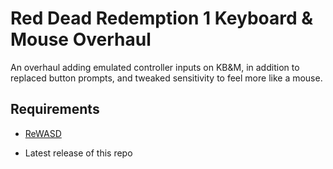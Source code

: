 # Red Dead Redemption 1 Keyboard & Mouse Overhaul

An overhaul adding emulated controller inputs on KB&M, in addition to replaced button prompts, and tweaked sensitivity to feel more like a mouse.

## Requirements
- [ReWASD](https://pcsx2.net/](https://www.rewasd.com/)https://www.rewasd.com/)

- Latest release of this repo
